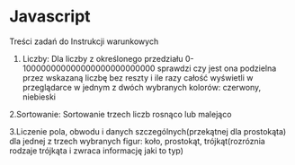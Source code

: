 # Javascript
Treści zadań do Instrukcji warunkowych

1. Liczby:
Dla liczby z określonego przedziału 0-100000000000000000000000000
sprawdzi czy jest ona podzielna przez wskazaną liczbę bez reszty i ile razy
całość wyświetli w przeglądarce w jednym z dwóch wybranych kolorów: czerwony, niebieski 

2.Sortowanie:
Sortowanie trzech liczb rosnąco lub malejąco

3.Liczenie pola, obwodu i danych szczególnych(przekątnej dla prostokąta) dla jednej z trzech wybranych figur:
koło, prostokąt, trójkąt(rozróznia rodzaje trójkąta i zwraca informację jaki to typ)
